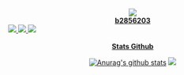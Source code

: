 <div align="center">
  <br>
  <a href="https://discord.com/users/827878458700070942">
  <img src="https://i.imgur.com/Q5cTGnX.png">
  <br>
  <strong>b2856203</strong>
  <br>
</div>
  
  <a href="https://discord.com/users/827878458700070942">
  <img src="https://cdn.discordapp.com/attachments/788756990917869588/918421490746159114/logoDiscord.png">
  <a href="https://steamcommunity.com/id/b2856203">
  <img src="https://cdn.discordapp.com/attachments/788756990917869588/918421990359052288/Steam.png">
  <a href="https://reddit.com/user/geek-maskes-1">
  <img src="https://cdn.discordapp.com/attachments/788756990917869588/918422993078743050/Reddit.png">
    
<div align="center">
  <br>
    <strong>Stats Github</strong>
  
[![Anurag's github stats](https://github-readme-stats.vercel.app/api?username=b2856203)](https://github.com/anuraghazra/github-readme-stats)
![](https://github-readme-streak-stats.herokuapp.com/?user=b2856203)
